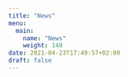 ```yaml
---
title: "News"
menu:
  main:
    name: "News"
    weight: 140
date: 2021-04-23T17:49:57+02:00
draft: false
---
```


